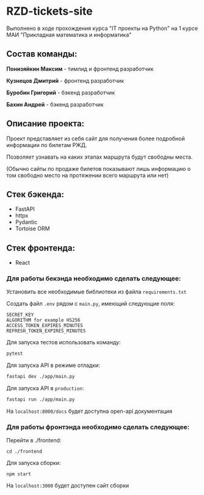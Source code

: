 # RZD-tickets-site

Выполнено в ходе прохождения курса "IT проекты на Python" на 1 курсе МАИ "Прикладная математика и информатика"

## Состав команды: 

__Понизяйкин Максим__ - тимлид и фронтенд разработчик 

__Кузнецов Дмитрий__ - фронтенд разработчик 

__Буробин Григорий__ - бэкенд разработчик

__Бахин Андрей__ - бэкенд разработчик

## Описание проекта: 

Проект представляет из себя сайт для получения более подробной информации по билетам РЖД.

Позволяет узнавать на каких этапах маршрута будут свободны места.

(Обычно сайты по продаже билетов показывают лишь информацию о том свободно место на протяжении всего маршрута или нет)

## Стек бэкенда: 

- FastAPI
- httpx
- Pydantic
- Tortoise ORM 

## Стек фронтенда: 

- React

### Для работы бекэнда необходимо сделать следующее: 

Установить все необходимые библиотеки из файла ``requirements.txt``

Создать файл ``.env`` рядом c ``main.py``, имеющий следующие поля:

```env
SECRET_KEY
ALGORITHM for example HS256
ACCESS_TOKEN_EXPIRES_MINUTES
REFRESH_TOKEN_EXPIRES_MINUTES
```

Для запуска тестов использовать команду: 

```bash
pytest
```

Для запуска API в режиме отладки:

```bash
fastapi dev ./app/main.py
```

Для запуска API в ``production``:

```bash
fastapi run ./app/main.py
```

На ``localhost:8000/docs`` будет доступна open-api документация 

### Для работы фронтэнда необходимо сделать следующее: 

Перейти в ./frontend:

```
cd ./frontend
```

Для запуска сборки:

```
npm start
```

На ``localhost:3000`` будет доступен сайт сборки


